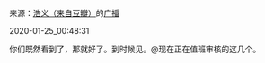 来源：[浩义（来自豆瓣）](https://www.douban.com/people/hauuyee/)的[广播](https://www.douban.com/people/hauuyee/status/2772629776/)


2020-01-25_00:48:31


你们既然看到了，那就好了。到时候见。@现在正在值班审核的这几个。
